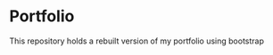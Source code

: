 # Portfolio
This repository holds a rebuilt version of my portfolio using bootstrap

[github-last-commit-image]: https://img.shields.io/github/last-commit/commonality/getting-started-inner-source.svg?style=flat-square
